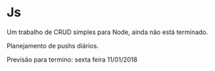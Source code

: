 # Js

Um trabalho de CRUD simples para Node, ainda não está terminado.

Planejamento de pushs diários.

Previsão para termino: sexta feira 11/01/2018

